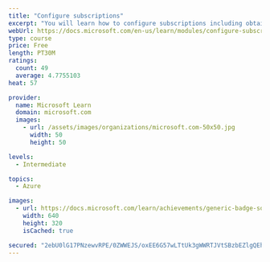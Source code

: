 ```yaml
---
title: "Configure subscriptions"
excerpt: "You will learn how to configure subscriptions including obtaining a subscription, implementing cost management, and applying resource tags."
webUrl: https://docs.microsoft.com/en-us/learn/modules/configure-subscriptions/
type: course
price: Free
length: PT30M
ratings:
  count: 49
  average: 4.7755103
heat: 57

provider:
  name: Microsoft Learn
  domain: microsoft.com
  images:
    - url: /assets/images/organizations/microsoft.com-50x50.jpg
      width: 50
      height: 50

levels:
  - Intermediate

topics:
  - Azure

images:
  - url: https://docs.microsoft.com/learn/achievements/generic-badge-social.png
    width: 640
    height: 320
    isCached: true

secured: "2ebU0lG17PNzewvRPE/0ZWWEJS/oxEE6G57wLTtUk3gWWRTJVtSBzbEZlgQEhBIrq5kKLF0j6Gv8uLzkOzmALyVcjT9WQMc/kj4oLmOOocF7r5cfi7h+g8qStZIquiiOiroVLmIYsEfm5iZnaIRG7A8J9iwZ1+hOP7bLcuxdSFw0kJrv9a03MVOX8WIBuFoDnJAa4zIn1gJtnKSCrP3+1/oPUX4OwSNQ7+NrNVNMlhGGnwraO9+mAkTQ3kTIYHyNSr1M8RDR2idqA+XQduhhAyhxwZP5f/9eZOxbFiTbW2hzVOD4mv7PXS5Zw5g+7q16sXtdBVV76Z8sOVVU5ooMky3vpZip1ALmop3TWOKGpPGAi9pUMD8CKWCPXehJVkinPgknEQoyGkqjVF8epm+qE8g2MLqFRGh71kFGMhm1+/Q=;lzlux1VR2ZLqohWgrVMBvw=="
---
```


